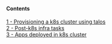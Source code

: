 #### Contents
[1 - Provisioning a k8s cluster using talos](homelab/infra/k8s-cluster)  
[2 - Post-k8s infra tasks](homelab/infra/post-k8s)  
[3 - Apps deployed in k8s cluster](homelab/apps)  